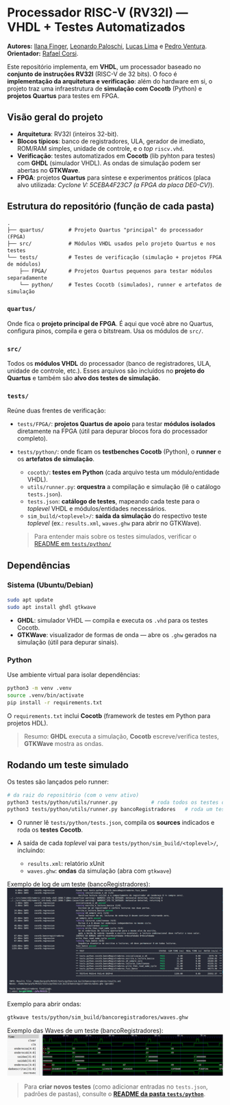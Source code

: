 # Processador RISC-V (RV32I) — VHDL + Testes Automatizados

**Autores:** [Ilana Finger](https://github.com/ilacftemp), [Leonardo Paloschi](), [Lucas Lima](https://github.com/lucasouzamil) e [Pedro Ventura](https://github.com/pedropcventura).
**Orientador:** [Rafael Corsi](https://github.com/rafaelcorsi).

Este repositório implementa, em **VHDL**, um processador baseado no **conjunto de instruções RV32I** (RISC-V de 32 bits).
O foco é **implementação da arquitetura e verificação**: além do hardware em si, o projeto traz uma infraestrutura de **simulação com Cocotb** (Python) e **projetos Quartus** para testes em FPGA.

## Visão geral do projeto

* **Arquitetura**: RV32I (inteiros 32-bit).
* **Blocos típicos**: banco de registradores, ULA, gerador de imediato, ROM/RAM simples, unidade de controle, e o *top* `riscv.vhd`.
* **Verificação**: testes automatizados em **Cocotb** (lib pyhton para testes) com **GHDL** (simulador VHDL). As ondas de simulação podem ser abertas no **GTKWave**.
* **FPGA**: projetos **Quartus** para síntese e experimentos práticos (placa alvo utilizada: *Cyclone V: 5CEBA4F23C7 (a FPGA da placa DE0-CV)*).


## Estrutura do repositório (função de cada pasta)

```
.
├── quartus/        # Projeto Quartus "principal" do processador (FPGA)
├── src/            # Módulos VHDL usados pelo projeto Quartus e nos testes
└── tests/          # Testes de verificação (simulação + projetos FPGA de módulos)
    ├── FPGA/       # Projetos Quartus pequenos para testar módulos separadamente
    └── python/     # Testes Cocotb (simulados), runner e artefatos de simulação
```

### `quartus/`

Onde fica o **projeto principal de FPGA**. É aqui que você abre no Quartus, configura pinos, compila e gera o bitstream. Usa os módulos de `src/`.

### `src/`

Todos os **módulos VHDL** do processador (banco de registradores, ULA, unidade de controle, etc.).
Esses arquivos são incluídos no **projeto do Quartus** e também são **alvo dos testes de simulação**.

### `tests/`

Reúne duas frentes de verificação:

* `tests/FPGA/`: **projetos Quartus de apoio** para testar **módulos isolados** diretamente na FPGA (útil para depurar blocos fora do processador completo).
* `tests/python/`: onde ficam os **testbenches Cocotb** (Python), o **runner** e os **artefatos de simulação**.

  * `cocotb/`: **testes em Python** (cada arquivo testa um módulo/entidade VHDL).
  * `utils/runner.py`: **orquestra** a compilação e simulação (lê o catálogo `tests.json`).
  * `tests.json`: **catálogo de testes**, mapeando cada teste para o *toplevel* VHDL e módulos/entidades necessários.
  * `sim_build/<toplevel>/`: **saída da simulação** do respectivo teste *toplevel* (ex.: `results.xml`, `waves.ghw` para abrir no GTKWave).

  > Para entender mais sobre os testes simulados, verificar o [README em `tests/python/`](tests/python/README.md)


## Dependências

### Sistema (Ubuntu/Debian)

```bash
sudo apt update
sudo apt install ghdl gtkwave
```

* **GHDL**: simulador VHDL — compila e executa os `.vhd` para os testes Cocotb.
* **GTKWave**: visualizador de formas de onda — abre os `.ghw` gerados na simulação (útil para depurar sinais).

### Python

Use ambiente virtual para isolar dependências:

```bash
python3 -m venv .venv
source .venv/bin/activate
pip install -r requirements.txt
```

O `requirements.txt` inclui **Cocotb** (framework de testes em Python para projetos HDL).

> Resumo: **GHDL** executa a simulação, **Cocotb** escreve/verifica testes, **GTKWave** mostra as ondas.


## Rodando um teste simulado

Os testes são lançados pelo runner:

```bash
# da raiz do repositório (com o venv ativo)
python3 tests/python/utils/runner.py           # roda todos os testes do catálogo
python3 tests/python/utils/runner.py bancoRegistradores   # roda um teste específico
```

* O runner lê `tests/python/tests.json`, compila os **sources** indicados e roda os **testes Cocotb**.
* A saída de cada *toplevel* vai para `tests/python/sim_build/<toplevel>/`, incluindo:

  * `results.xml`: relatório xUnit
  * `waves.ghw`: **ondas** da simulação (abra com `gtkwave`)

Exemplo de log de um teste (bancoRegistradores):
![Exemplo log teste](docs/exemplo_log_teste.png)

Exemplo para abrir ondas:

```bash
gtkwave tests/python/sim_build/bancoregistradores/waves.ghw
```

Exemplo das Waves de um teste (bancoRegistradores):
![Exemplo log teste](docs/todos_testes.png)

> Para **criar novos testes** (como adicionar entradas no `tests.json`, padrões de pastas), consulte o [**README da pasta `tests/python`**](tests/python/README.md).
